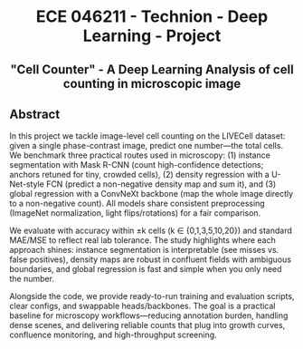 # <h1 align="center">ECE 046211 - Technion - Deep Learning - Project </h1> 
## <h2 align="center"> "Cell Counter" - A Deep Learning Analysis of cell counting in microscopic image </h2>

## Abstract
In this project we tackle image-level cell counting on the LIVECell dataset: given a single phase-contrast image, predict one number—the total cells. We benchmark three practical routes used in microscopy: (1) instance segmentation with Mask R-CNN (count high-confidence detections; anchors retuned for tiny, crowded cells), (2) density regression with a U-Net-style FCN (predict a non-negative density map and sum it), and (3) global regression with a ConvNeXt backbone (map the whole image directly to a non-negative count). All models share consistent preprocessing (ImageNet normalization, light flips/rotations) for a fair comparison.

We evaluate with accuracy within ±k cells (k ∈ {0,1,3,5,10,20}) and standard MAE/MSE to reflect real lab tolerance. The study highlights where each approach shines: instance segmentation is interpretable (see misses vs. false positives), density maps are robust in confluent fields with ambiguous boundaries, and global regression is fast and simple when you only need the number.

Alongside the code, we provide ready-to-run training and evaluation scripts, clear configs, and swappable heads/backbones. The goal is a practical baseline for microscopy workflows—reducing annotation burden, handling dense scenes, and delivering reliable counts that plug into growth curves, confluence monitoring, and high-throughput screening.

<!-- <div align="center">
  <img src="./data/readme/yolo_video.gif" alt="Pothole Detection" width="600">
</div> -->
